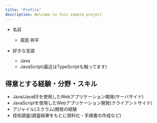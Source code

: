 ```yaml
---
title: "Profile"
description: Welcome to this sample project
---
```


- 名前
    - 真田 祥平

- 好きな言語
    - Java
    - JavaScript(最近はTypeScriptも触ってます)

## 得意とする経験・分野・スキル

- Java/JavaEEを使用したWebアプリケーション開発(サーバサイド)
- JavaScriptを使用したWebアプリケーション開発(クライアントサイド)
- アジャイル(スクラム)開発の経験
- 技術調査(調査結果をもとに資料化・手順書の作成など)